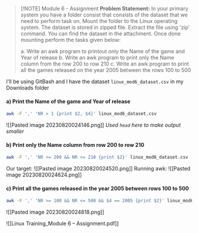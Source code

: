
> [!NOTE] Module 6 - Assignment
> **Problem Statement:**
> In your primary system you have a folder consist that consists of the dataset that we need to perform task on. Mount the folder to the Linux operating system. The dataset is stored in zipped file. Extract the file using 'zip' command. You can find the dataset in the attachment. Once done mounting perform the tasks given below:
> 
> a.  Write an awk program to printout only the Name of the game and Year of release
> b.  Write an awk program to print only the Name column from the row 200 to row 210
> c. Write an awk program to print all the games released on the year 2005 between the rows 100 to 500
> 


I'll be using GitBash and I have the dataset `linux_mod6_dataset.csv` in my Downloads folder
#### a) Print the Name of the game and Year of release
```bash
awk -F ',' 'NR > 1 {print $2, $4}' linux_mod6_dataset.csv
```
![[Pasted image 20230820024146.png]]
*Used `head` here to make output smaller*

#### b) Print only the Name column from row 200 to row 210
```bash
awk -F ',' 'NR >= 200 && NR <= 210 {print $2}' linux_mod6_dataset.csv
```

Our target:
![[Pasted image 20230820024520.png]]
Running awk:
![[Pasted image 20230820024624.png]]

#### c) Print all the games released in the year 2005 between rows 100 to 500
```bash
awk -F ',' 'NR >= 100 && NR <= 500 && $4 == 2005 {print $2}' linux_mod6_dataset.csv
```
![[Pasted image 20230820024818.png]]

![[Linux Training_Module 6 – Assignment.pdf]]